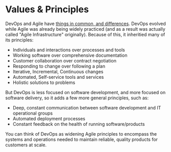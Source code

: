 # Values & Principles

DevOps and Agile have [things in common, and differences][2]. DevOps evolved while Agile was already being widely practiced (and as a result was actually called "Agile Infrastructure" originally). Because of this, it inheritied many of its principles:

 * Individuals and interactions over processes and tools
 * Working software over comprehensive documentation
 * Customer collaboration over contract negotiation
 * Responding to change over following a plan
 * Iterative, Incremental, Continuous changes
 * Automated, Self-service tools and services
 * Holistic solutions to problems

But DevOps is less focused on software development, and more focused on software delivery, so it adds a few more general principles, such as:

 * Deep, constant communication between software development and IT operational groups
 * Automated deployment processes
 * Constant feedback on the health of running software/products

You can think of DevOps as widening Agile principles to encompass the systems and operations needed to maintain reliable, quality products for customers at scale.


[1]: https://www.informationweek.com/devops/agile-vs-devops-10-ways-theyre-different/d/d-id/1326121
[2]: https://www.guru99.com/agile-vs-devops.html
